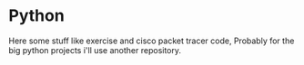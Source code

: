 # Python
Here some stuff like exercise and cisco packet tracer code,
Probably for the big python projects i'll use another repository.
